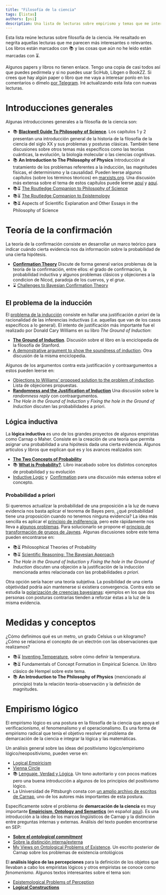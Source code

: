 ```yaml
---
title: "Filosofía de la ciencia"
tags: [listas]
authors: [psi]
description: Una lista de lecturas sobre empirismo y temas que me interesan de la filosofía de la ciencia
---
```


Esta lista reúne lecturas sobre filosofía de la ciencia. He resaltado en negrita aquellas lecturas que me parecen más interesantes o relevantes. Los libros están marcados con :books: y las cosas que aún no he leído están marcadas con :hourglass_flowing_sand:.

Algunos papers y libros no tienen enlace. Tengo una copia de casi todos así que puedes pedírmela y si no puedes usar SciHub, Libgen o BookZZ. Si crees que hay algún paper o libro que me vaya a interesar ponlo en los comentarios o dímelo [por Telegram](//telegram.me/mx_psi). Iré actualizando esta lista con nuevas lecturas.

# Introducciones generales

Algunas introducciones generales a la filosofía de la ciencia son:

- :books: [**Blackwell Guide To Philosophy of Science**](//pages.wustl.edu/files/pages/imce/cfcraver/struct_scientif_theories_0.pdf). Los capítulos 1 y 2 presentan una introducción general de la historia de la filosofía de la ciencia del siglo XX y sus problemas y posturas clásicas. También tiene discusiones sobre otros temas más específicos como las teorías cuánticas, la evolución, la biología molecular o las ciencias cognitivas.
- :books: **An Introduction to The Philosophy of Physics** Introducción al tratamiento de los problemas referentes a la inducción, las magnitudes físicas, el determinismo y la causalidad. Pueden leerse algunos capítulos (sobre los términos téoricos) en [marxists.org](//www.marxists.org/reference/subject/philosophy/works/ge/carnap.htm). Una discusión más extensa sobre el tema de estos capítulos puede leerse [aquí](http://plato.stanford.edu/entries/theoretical-terms-science/#4) y [aquí](http://plato.stanford.edu/entries/science-theory-observation).
- :books::hourglass_flowing_sand: [The Routledge Companion to Philosophy of Science](//www.goodreads.com/book/show/1129675)
- :books::hourglass_flowing_sand: [The Routledge Companion to Epistemology](https://web.archive.org/web/20170328215436/http://kpfu.ru/docs/F991545867/seminar.pdf)
- :books::hourglass_flowing_sand: Aspects of Scientific Explanation and Other Essays in the Philosophy of Science

# Teoría de la confirmación

La teoría de la confirmación consiste en desarrollar un marco teórico para indicar cuándo cierta evidencia nos da información sobre la probabilidad de una cierta hipótesis.

- [**Confirmation Theory**](http://patrick.maher1.net/preprints/ctk.pdf) Discute de forma general varios problemas de la teoría de la confirmación, entre ellos: el grado de confirmacion, la probabilidad inductiva y algunos problemas clásicos y objeciones a la condicion de Nicod, paradoja de los cuervos, y el *grue*.
- :hourglass: [Challenges to Bayesian Confirmation Theory](https://philpapers.org/rec/NORCTB)

## El problema de la inducción

El [problema de la inducción](http://plato.stanford.edu/entries/induction-problem) consiste en hallar una justificación *a priori*
de la racionalidad de las inferencias inductivas (i.e. aquellas que van de los casos específicos a lo general). El intento de justificación más importante fue el realizado por Donald Cary Williams en su libro *The Ground of Induction*:

- [**The Ground of Induction**](http://plato.stanford.edu/entries/williams-dc/#GroInd). Discusión sobre el libro en la enciclopedia de la filosofía de Stanford.
- [A demonstrative argument to show the soundness of induction](http://plato.stanford.edu/entries/induction-problem/#DemArgShoSouInd). Otra discusión de la misma enciclopedia.

Algunos de los argumentos contra esta justificación y contraargumentos a estos pueden leerse en:

- [Objections to Williams' proposed solution to the problem of induction](http://plato.stanford.edu/entries/williams-dc/#ObjWilProSolProInd). Lista de objeciones propuestas.
- [**Randomness and the Justification of Induction**](http://web.maths.unsw.edu.au/~jim/randomness.pdf) Una discusión sobre la *randomness reply* con contraargumentos.
- *The Hole in the Ground of Induction* y *Fixing the hole in the Ground of Induction* discuten las probabilidades a priori.

## Lógica inductiva

La **lógica inductiva** es uno de los grandes proyectos de algunos empiristas como Carnap o Maher. Consiste en la creación de una teoría que permita asignar una probabilidad a una hipótesis dada una cierta evidencia. Algunos artículos y libros que explican qué es y los avances realizados son:

- [**The Two Concepts of Probability**](https://sci-hub.st/10.2307/2102817)
- :books:  [**What is Probability?**](http://patrick.maher1.net/preprints/pop.pdf). Libro inacabado sobre los distintos conceptos de probabilidad y su evolución
- [Inductive Logic](http://plato.stanford.edu/entries/logic-inductive) y  [Confirmation](http://plato.stanford.edu/entries/confirmation) para una discusión más extensa sobre el concepto.

### Probabilidad a priori

Si queremos actualizar la probabilidad de una proposición a la luz de nueva evidencia nos basta aplicar el teorema de Bayes pero, ¿qué probabilidad tiene una proposición cuando no tenemos ninguna evidencia? La idea más sencilla es aplicar el [principio de indiferencia](//en.wikipedia.org/wiki/Principle_of_indifference), pero este rápidamente nos lleva a [algunos problemas](//en.wikipedia.org/wiki/Principle_of_indifference#Application_to_continuous_variables). Para solucionarlo se propone el [principio de transformación de grupos de Jaynes](http://bayes.wustl.edu/etj/articles/well.pdf). Algunas discusiones sobre este tema pueden encontrarse en:

- :books::hourglass_flowing_sand: Philosophical Theories of Probability
- :books::hourglass_flowing_sand: [Scientific Reasoning: The Bayesian Approach](//sci-hub.tw/10.1093/bjps/48.1.126)
- *The Hole in the Ground of Induction* y *Fixing the hole in the Ground of Induction* discuten una objeción a la justificación de la inducción mencionada antes relacionada con las probabilidades *a priori*.

Otra opción sería hacer una teoría subjetiva. La posibilidad de una cierta objetividad podría aún mantenerse si existiera convergencia. Contra esto se estudia la [polarización de creencias bayesianas](//www.cs.cmu.edu/~kkchang/paper/JernChangKemp.2009.NIPS.BayesianBeliefPolarization.pdf): ejemplos en los que dos personas con posturas contrarias tienden a reforzar éstas a la luz de la misma evidencia.


# Medidas y conceptos

¿Cómo definimos qué es un metro, un grado Celsius o un kilogramo? ¿Cómo se relaciona el concepto de un electrón con las observaciones que realizamos?

- :books::hourglass_flowing_sand: [Inventing Temperature](//www.goodreads.com/book/show/3175205-inventing-temperature), sobre cómo definir la temperatura.
- :books::hourglass_flowing_sand: Fundamentals of Concept Formation in Empirical Science. Un libro clásico de Hempel sobre este tema.
- :books: **An Introduction to The Philosophy of Physics** (mencionado al principio) trata la relación teoría-observación y la definición de magnitudes.

# Empirismo lógico

El empirismo lógico es una postura en la filosofía de la ciencia que apoya el verificacionismo, el fenomenalismo y el operacionalismo. Es una forma de empirismo radical que tenía el objetivo resolver el problema de demarcación de la ciencia e integrar la lógica y las matemáticas.

Un análisis general sobre las ideas del positivismo lógico/empirismo lógico/neopositivismo, pueden verse en:

- [Logical Empiricism](http://plato.stanford.edu/entries/logical-empiricism/#Iss)
- [Vienna Circle](http://plato.stanford.edu/entries/vienna-circle/#SelDocTheCri)
- :books: [Lenguaje, Verdad y Lógica](//archive.org/details/AlfredAyer). Un tono autoritario y con pocos matices pero una buena introducción a algunos de los principios del positivismo lógico.
- La Universidad de Pittsburgh consta con [un amplio archivo de escritos de Carnap](https://digital.library.pitt.edu/collection/rudolf-carnap-papers), uno de los autores más importantes de esta postura.

Específicamente sobre el problema de **demarcación de la ciencia** es muy importante  [**Empiricism, Ontology and Semantics**](http://www.ditext.com/carnap/carnap.html) (en español
[aquí](http://biblioteca.cefyl.net/node/5263)). Es una introducción a la idea de los marcos lingüísticos de Carnap y la distinción entre preguntas internas y externas. Análisis del texto pueden encontrarse en SEP:

- [**Sobre el *ontological commitment***](http://plato.stanford.edu/entries/ontological-commitment/#CarNeoCar)
- [Sobre la distinción interna/externa](http://plato.stanford.edu/entries/propositions/#intext)
- [My Views on Ontological Problems of Existence](http://digital.library.pitt.edu/u/ulsmanuscripts/pdf/31735061812875.pdf). Un escrito posterior de Carnap sobre los problemas de existencia ontológicos

El **análisis lógico de las percepciones** para la definición de los objetos que llevaban a cabo los empiristas lógicos y otros empiristas se conoce como *fenomenismo.* Algunos textos interesantes sobre el tema son:

- [Epistemological Problems of Perception](http://plato.stanford.edu/entries/perception-episprob/#Phe)
- [**Logical Constructions**](http://plato.stanford.edu/entries/logical-construction)
